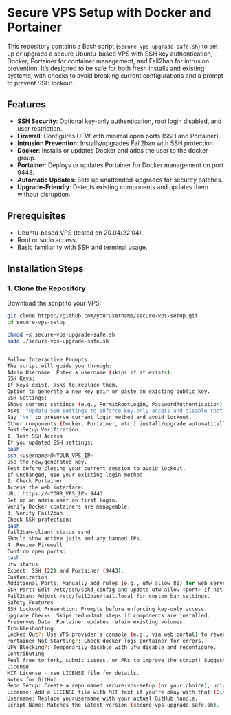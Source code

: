 # Secure VPS Setup with Docker and Portainer

This repository contains a Bash script (`secure-vps-upgrade-safe.sh`) to set up or upgrade a secure Ubuntu-based VPS with SSH key authentication, Docker, Portainer for container management, and Fail2ban for intrusion prevention. It’s designed to be safe for both fresh installs and existing systems, with checks to avoid breaking current configurations and a prompt to prevent SSH lockout.

## Features
- **SSH Security**: Optional key-only authentication, root login disabled, and user restriction.
- **Firewall**: Configures UFW with minimal open ports (SSH and Portainer).
- **Intrusion Prevention**: Installs/upgrades Fail2ban with SSH protection.
- **Docker**: Installs or updates Docker and adds the user to the docker group.
- **Portainer**: Deploys or updates Portainer for Docker management on port 9443.
- **Automatic Updates**: Sets up unattended-upgrades for security patches.
- **Upgrade-Friendly**: Detects existing components and updates them without disruption.

## Prerequisites
- Ubuntu-based VPS (tested on 20.04/22.04).
- Root or sudo access.
- Basic familiarity with SSH and terminal usage.

## Installation Steps

### 1. Clone the Repository
Download the script to your VPS:
```bash
git clone https://github.com/yourusername/secure-vps-setup.git
cd secure-vps-setup

chmod +x secure-vps-upgrade-safe.sh
sudo ./secure-vps-upgrade-safe.sh


Follow Interactive Prompts
The script will guide you through:
Admin Username: Enter a username (skips if it exists).
SSH Keys: 
If keys exist, asks to replace them.
Option to generate a new key pair or paste an existing public key.
SSH Settings: 
Shows current settings (e.g., PermitRootLogin, PasswordAuthentication).
Asks: "Update SSH settings to enforce key-only access and disable root login? [y/N]".
Say "No" to preserve current login method and avoid lockout.
Other components (Docker, Portainer, etc.) install/upgrade automatically with status checks.
Post-Setup Verification
1. Test SSH Access
If you updated SSH settings:
bash
ssh <username>@<YOUR_VPS_IP>
Use the new/generated key.
Test before closing your current session to avoid lockout.
If unchanged, use your existing login method.
2. Check Portainer
Access the web interface:
URL: https://<YOUR_VPS_IP>:9443
Set up an admin user on first login.
Verify Docker containers are manageable.
3. Verify Fail2ban
Check SSH protection:
bash
fail2ban-client status sshd
Should show active jails and any banned IPs.
4. Review Firewall
Confirm open ports:
bash
ufw status
Expect: SSH (22) and Portainer (9443).
Customization
Additional Ports: Manually add rules (e.g., ufw allow 80) for web servers.
SSH Port: Edit /etc/ssh/sshd_config and update ufw allow <port> if not using 22.
Fail2ban: Adjust /etc/fail2ban/jail.local for custom ban settings.
Safety Features
SSH Lockout Prevention: Prompts before enforcing key-only access.
Upgrade Checks: Skips redundant steps if components are installed.
Preserves Data: Portainer updates retain existing volumes.
Troubleshooting
Locked Out?: Use VPS provider’s console (e.g., via web portal) to revert /etc/ssh/sshd_config.
Portainer Not Starting?: Check docker logs portainer for errors.
UFW Blocking?: Temporarily disable with ufw disable and reconfigure.
Contributing
Feel free to fork, submit issues, or PRs to improve the script! Suggestions for additional monitoring tools or security tweaks welcome.
License
MIT License - see LICENSE file for details.
Notes for GitHub
Repo Setup: Create a repo named secure-vps-setup (or your choice), upload the script, and paste this README.md.
License: Add a LICENSE file with MIT text if you’re okay with that (GitHub can generate it).
Username: Replace yourusername with your actual GitHub handle.
Script Name: Matches the latest version (secure-vps-upgrade-safe.sh).
